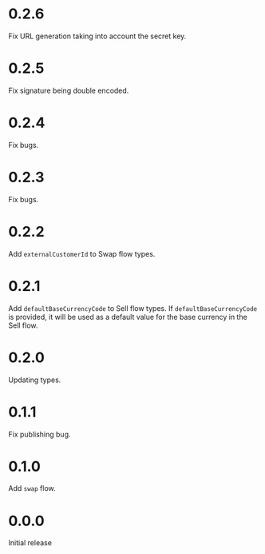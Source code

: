 # 0.2.6

Fix URL generation taking into account the secret key.

# 0.2.5

Fix signature being double encoded.

# 0.2.4

Fix bugs.

# 0.2.3

Fix bugs.

# 0.2.2

Add `externalCustomerId` to Swap flow types.

# 0.2.1

Add `defaultBaseCurrencyCode` to Sell flow types.
If `defaultBaseCurrencyCode` is provided,
it will be used as a default value for the base currency in the Sell flow.

# 0.2.0

Updating types.

# 0.1.1

Fix publishing bug.

# 0.1.0

Add `swap` flow.

# 0.0.0

Initial release

